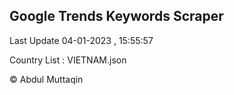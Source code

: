 

## Google Trends Keywords Scraper 
 
Last Update 04-01-2023 , 15:55:57

Country List :
VIETNAM.json



© Abdul Muttaqin 
